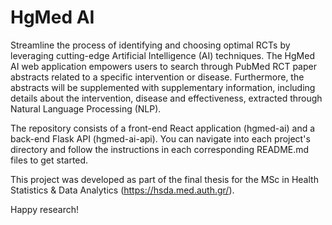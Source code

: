 # HgMed AI

Streamline the process of identifying and choosing optimal RCTs by leveraging cutting-edge Artificial Intelligence (AI) techniques. The HgMed AI web application empowers users to search through PubMed RCT paper abstracts related to a specific intervention or disease. Furthermore, the abstracts will be supplemented with supplementary information, including details about the intervention, disease and effectiveness, extracted through Natural Language Processing (NLP).

The repository consists of a front-end React application (hgmed-ai) and a back-end Flask API (hgmed-ai-api). You can navigate into each project's directory and follow the instructions in each corresponding README.md files to get started.

This project was developed as part of the final thesis for the MSc in Health Statistics & Data Analytics (https://hsda.med.auth.gr/).

Happy research!
